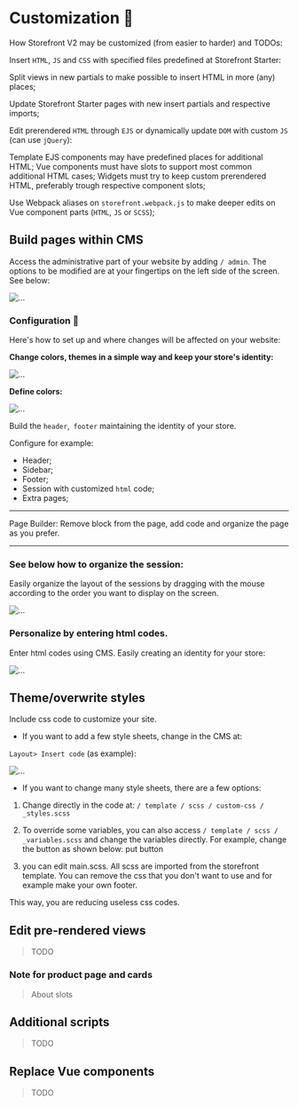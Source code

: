 # Customization :pencil:

How Storefront V2 may be customized (from easier to harder) and TODOs:

Insert `HTML`, `JS` and `CSS` with specified files predefined at Storefront Starter:

Split views in new partials to make possible to insert HTML in more (any) places;

Update Storefront Starter pages with new insert partials and respective imports;

Edit prerendered `HTML` through `EJS` or dynamically update `DOM` with custom `JS` (can use `jQuery`):

Template EJS components may have predefined places for additional HTML;
Vue components must have slots to support most common additional HTML cases;
Widgets must try to keep custom prerendered HTML, preferably trough respective component slots;

Use Webpack aliases on `storefront.webpack.js` to make deeper edits on Vue component parts (`HTML`, `JS` or `SCSS`);

## Build pages within CMS

Access the administrative part of your website by adding `/ admin`.
The options to be modified are at your fingertips on the left side of the screen.
See below:

<img src="/assets/img/doc_customization1.png" alt="...">

### Configuration :wrench:

Here's how to set up and where changes will be affected on your website:

**Change colors, themes in a simple way and keep your store's identity:**

<img src="/assets/img/doc_customization2.png" alt="...">

**Define colors:**

<img src="/assets/img/doc_customization3.png" alt="...">

Build the `header`,` footer` maintaining the identity of your store.

Configure for example:
+ Header;
+ Sidebar;
+ Footer;
+ Session with customized `html` code;
+ Extra pages;

_____
Page Builder: Remove block from the page, add code and organize the page as you prefer.
_____

### See below how to organize the session:

Easily organize the layout of the sessions by dragging with the mouse according to the order you want to display on the screen.

<img src="/assets/img/doc_customization.gif" alt="...">

### Personalize by entering html codes.

Enter html codes using CMS. Easily creating an identity for your store:

<img src="/assets/img/doc_customization4.png" alt="...">

## Theme/overwrite styles

Include css code to customize your site.

+ If you want to add a few style sheets, change in the CMS at:

`Layout> Insert code` (as example):

<img src="/assets/img/doc_customization5.png" alt="...">

+ If you want to change many style sheets, there are a few options:

1. Change directly in the code at:
`/ template / scss / custom-css / _styles.scss`

2. To override some variables, you can also access `/ template / scss / _variables.scss` and change the variables directly. For example, change the button as shown below:
put button

3. you can edit main.scss. All scss are imported from the storefront template. You can remove the css that you don't want to use and for example make your own footer.

This way, you are reducing useless css codes.

## Edit pre-rendered views

> TODO

### Note for product page and cards

> About slots

## Additional scripts

> TODO

## Replace Vue components

> TODO
